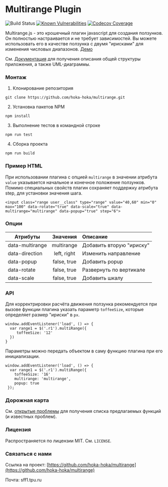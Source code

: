 # Multirange Plugin

![Build Status](https://travis-ci.com/hoka-hoka/multirange.svg?branch=master)
[![Known Vulnerabilities](https://snyk.io/test/github/hoka-hoka/multirange/badge.svg?targetFile=package.json)](https://snyk.io/test/github/hoka-hoka/multirange?targetFile=package.json)
[![Codecov Coverage](https://img.shields.io/codecov/c/github/hoka-hoka/multirange/master.svg?style=flat-square)](https://codecov.io/gh/hoka-hoka/multirange/)

Multirange.js - это крошечный плагин javascript для создания ползунков. Он полностью настраивается и не требует зависимостей. Вы можете использовать его в качестве ползунка с двумя "ирисками" для изменения числовых диапазонов.
[Демо](https://hoka-hoka.github.io/multirange/ "Необязательная подсказка")

См. [Документация](https://github.com/hoka-hoka/multirange/wiki) для получения описания общей структуры приложения, а также UML-диаграммы. 

### Монтаж

1. Клонирование репозитория
```
git clone https://github.com/hoka-hoka/multirange.git
```
2. Установка пакетов NPM
```
npm install
```
3. Выполнение тестов в командной строке
```
npm run test
```
4. Сборка проекта
```
npm run build
```

### Пример HTML
При использовании плагина с опцией `multirange` в значении атрибута `value` указывается начальное и конечное положение ползунков. Помимо специальных свойств плагин сохраняет поддержку атрибута step, для установки значения шага.
```
<input class="range user__class" type="range" value="40,60" min="0" max="100" data-rotate="true" data-scale="true" data-multirange="multirange" data-popup="true" step="6">
```
### Опции

|    Атрибуты     |  Значения   |        Описание         |
|-----------------|:-----------:|:------------------------|
| data-multirange | multirange  | Добавить вторую "ириску"|
| data-direction  | left, right | Изменить направление    |
| data-popup      | false, true | Добавить popup          |
| data-rotate     | false, true | Развернуть по вертикале |
| data-scale      | false, true | Добавить шкалу          |

### API
Для корректрировки расчёта движения ползунка рекомендуется при вызове функции плагина указать параметр `toffeeSize`, которые определяет размер "ириски" в `px`.
```
window.addEventListener('load', () => {
  var range1 = $('.r1').multiRange({
     toffeeSize: '12' 
  })
}
```
Параметры можно передать объектом в саму функцию плагина при его инициализации.
```
window.addEventListener('load', () => {
  var range1 = $('.r1').multiRange({ 
    toffeeSize: '16' 
    multirange: 'multirange',
    popup: true
 });
```
### Дорожная карта
См. [открытые проблемы](https://github.com/hoka-hoka/multirange/issues) для получения списка предлагаемых функций (и известных проблем).
### Лицензия
Распространяется по лицензии MIT. См. `LICENSE`.

### Связаться с нами
Ссылка на проект: [https://github.com/hoka-hoka/multirange](https://github.com/hoka-hoka/multirange)

Почта: sff1.tpu.ru



